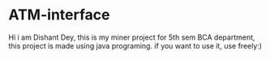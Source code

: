 # ATM-interface
Hi i am Dishant Dey, this is my miner project for 5th sem BCA department, this project is made using java programing. 
if you want to use it, use freely:)
